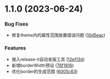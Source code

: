

# 1.1.0 (2023-06-24)


### Bug Fixes

* 修复theme内的属性范围放置错误问题 ([10d5eac](https://github.com/johnhom1024/style-config/commit/10d5eac250ba412654577917dbb511b5df8c7540))


### Features

* 接入release-it自动发版工具 ([12ef13d](https://github.com/johnhom1024/style-config/commit/12ef13d64a1a85acfcd05fc30c5f583906d1ca30))
* 新增borderWidth预设 ([76f1816](https://github.com/johnhom1024/style-config/commit/76f1816067e8ea3ac9f1d4054315431f505d5376))
* 优化border的生成范围 ([6005c63](https://github.com/johnhom1024/style-config/commit/6005c637da52432d2e775ede3df2f6bad45c52cb))
